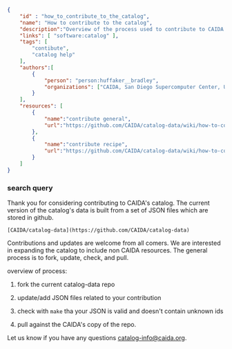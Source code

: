 ~~~json
{
    "id" : "how_to_contribute_to_the_catalog",
    "name": "How to contribute to the catalog",
    "description":"Overview of the process used to contribute to CAIDA's catalog.",
    "links": [ "software:catalog" ],
    "tags": [
        "contibute",
        "catalog help"
    ],
    "authors":[
        {
            "person": "person:huffaker__bradley",
            "organizations": ["CAIDA, San Diego Supercomputer Center, University of California San Diego"]
        }
    ],
    "resources": [
        {
            "name":"contribute general",
            "url":"https://github.com/CAIDA/catalog-data/wiki/how-to-contribute"
        },
        {
            "name":"contribute recipe",
            "url":"https://github.com/CAIDA/catalog-data/wiki/how-to-contribute-a-recipe"
        }
    ]
}
~~~


### search query

Thank you for considering contributing to CAIDA's catalog. The current version of 
the catalog's data is built from a set of JSON files which are stored in github.  

    [CAIDA/catalog-data](https://github.com/CAIDA/catalog-data)

Contributions and updates are welcome from all comers.  We are interested in expanding the
catalog to include non CAIDA resources. The general process is to fork, update, check, and pull.

overview of process:

  1. fork the current catalog-data repo
  
  1. update/add JSON files related to your contribution
  
  1. check with ```make``` tha your JSON is valid and doesn't contain unknown ids
  
  1. pull against the CAIDA's copy of the repo.

Let us know if you have any questions <a href="mailto:catalog-info@caida.org">catalog-info@caida.org</a>.
